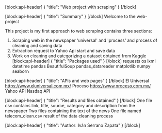 [block:api-header]
{
  "title": "Web project with scraping"
}
[/block]

[block:api-header]
{
  "title": "Summary"
}
[/block]
Welcome to the web-project 

This project is my first approach to web scraping
contains three sections:
1. Scraping web in the newspaper 'universal' and 'process' and process of cleaning and saving data
2. Extraction request to Yahoo Api start and save data
3. Work on cleaning and categorizing a dataset obtained from Kaggle
[block:api-header]
{
  "title": "Packages used"
}
[/block]
requests
os
 lxml
datetime
pandas 
BeautifulSoup
pandas_datareader
matplotlib
numpy
seaborn

[block:api-header]
{
  "title": "APis and web pages"
}
[/block]
El Universal  https://www.eluniversal.com.mx/
Proceso https://www.proceso.com.mx/
Yahoo API
Nasdaq API

[block:api-header]
{
  "title": "Results and files obtained"
}
[/block]
One file csv contains link, title, source, category and description from the newspaper
Two files containing the text of the news
One file named telecom_clean.csv result of the data cleaning process


[block:api-header]
{
  "title": "Author: Iván Serrano Zapata"
}
[/block]
